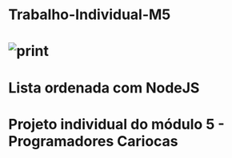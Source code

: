 <h1>Trabalho-Individual-M5<h1/>


![print](https://user-images.githubusercontent.com/47828514/225775929-ecae8ba7-e038-4cd3-9d05-f4c4c9f9a94a.png)

  
<h1>Lista ordenada com NodeJS<h1/>
  
Projeto individual do módulo 5 - Programadores Cariocas
